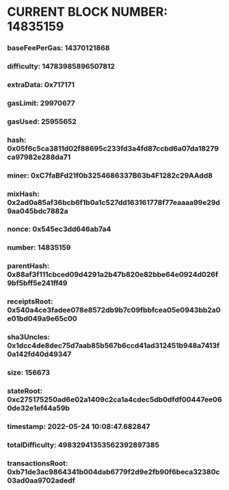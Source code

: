 # CURRENT BLOCK NUMBER: 14835159

### baseFeePerGas: 14370121868
### difficulty: 14783985896507812
### extraData: 0x717171
### gasLimit: 29970677
### gasUsed: 25955652
### hash: 0x05f6c5ca3811d02f88695c233fd3a4fd87ccbd6a07da18279ca97982e288da71
### miner: 0xC7faBFd21f0b3254686337B63b4F1282c29AAdd8
### mixHash: 0x2ad0a85af36bcb6f1b0a1c527dd163161778f77eaaaa99e29d9aa045bdc7882a
### nonce: 0x545ec3dd646ab7a4
### number: 14835159
### parentHash: 0x88af3f111cbced09d4291a2b47b820e82bbe64e0924d026f9bf5bff5e241ff49
### receiptsRoot: 0x540a4ce3fadee078e8572db9b7c09fbbfcea05e0943bb2a0e01bd049a9e65c00
### sha3Uncles: 0x1dcc4de8dec75d7aab85b567b6ccd41ad312451b948a7413f0a142fd40d49347
### size: 156673
### stateRoot: 0xc275175250ad6e02a1409c2ca1a4cdec5db0dfdf00447ee060de32e1ef44a59b
### timestamp: 2022-05-24 10:08:47.682847
### totalDifficulty: 49832941353562392897385
### transactionsRoot: 0xb71de3ac9864341b004dab6779f2d9e2fb90f6beca32380c03ad0aa9702adedf

